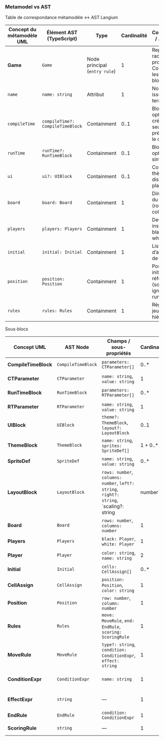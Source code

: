 ### Metamodel vs AST

Table de correspondance métamodèle ↔ AST Langium

| Concept du métamodèle UML | Élément AST (TypeScript)         | Type                          | Cardinalité | Commentaire / Arbitrage                                          |
| ------------------------- | -------------------------------- | ----------------------------- | ----------- | ---------------------------------------------------------------- |
| **Game**                  | `Game`                           | Node principal (`entry rule`) | 1           | Représente la racine du programme. Contient tous les sous-blocs. |
| `name`                    | `name: string`                   | Attribut                      | 1           | Nom du jeu, issu du terminal `ID`.                               |
| `compileTime`             | `compileTime?: CompileTimeBlock` | Containment                   | 0..1        | Bloc optionnel, créé seulement si présent dans le code.          |
| `runTime`                 | `runTime?: RunTimeBlock`         | Containment                   | 0..1        | Bloc optionnel similaire.                                        |
| `ui`                      | `ui?: UIBlock`                   | Containment                   | 0..1        | Contient le thème et la disposition du plateau.                  |
| `board`                   | `board: Board`                   | Containment                   | 1           | Dimensions du plateau (rows × columns).                          |
| `players`                 | `players: Players`               | Containment                   | 1           | Deux instances : black et white.                                 |
| `initial`                 | `initial: Initial`               | Containment                   | 1           | Liste d’affectations de cellules.                                |
| `position`                | `position: Position`             | Containment                   | 1           | Position initiale de référence (souvent ignorée en runtime).     |
| `rules`                   | `rules: Rules`                   | Containment                   | 1           | Règles du jeu, structure hiérarchique.                           |


Sous-blocs

| Concept UML          | AST Node           | Champs / sous-propriétés                                                                | Cardinalité | Commentaire                                                 |                                                   |
| -------------------- | ------------------ | --------------------------------------------------------------------------------------- | ----------- | ----------------------------------------------------------- | ------------------------------------------------- |
| **CompileTimeBlock** | `CompileTimeBlock` | `parameters: CTParameter[]`                                                             | 0..*        | Liste de paramètres statiques.                              |                                                   |
| **CTParameter**      | `CTParameter`      | `name: string`, `value: string`                                                         | 1           | Correspond à une ligne `param = value`.                     |                                                   |
| **RunTimeBlock**     | `RunTimeBlock`     | `parameters: RTParameter[]`                                                             | 0..*        | Même structure que compile-time.                            |                                                   |
| **RTParameter**      | `RTParameter`      | `name: string`, `value: string`                                                         | 1           | Paramètre dynamique (e.g. timer).                           |                                                   |
| **UIBlock**          | `UIBlock`          | `theme?: ThemeBlock`, `layout?: LayoutBlock`                                            | 0..1        | Fusion de deux concepts UI.                                 |                                                   |
| **ThemeBlock**       | `ThemeBlock`       | `name: string`, `sprites: SpriteDef[]`                                                  | 1 + 0..*    | Le champ `sprites` contient une liste clé/valeur.           |                                                   |
| **SpriteDef**        | `SpriteDef`        | `name: string`, `value: string`                                                         | 0..*        | Association nom → chemin du sprite.                         |                                                   |
| **LayoutBlock**      | `LayoutBlock`      | `rows: number`, `columns: number`, `left?: string`, `right?: string`, `scaling?: string | number`     | 0..1                                                        | Fusion des sous-blocs `grid`, `hands`, `scaling`. |
| **Board**            | `Board`            | `rows: number`, `columns: number`                                                       | 1           | Directement dérivé de la syntaxe `board NxM`.               |                                                   |
| **Players**          | `Players`          | `black: Player`, `white: Player`                                                        | 1           | Conteneur des deux joueurs.                                 |                                                   |
| **Player**           | `Player`           | `color: string`, `name: string`                                                         | 2           | `color` contraint aux littéraux `black                      | white`.                                           |
| **Initial**          | `Initial`          | `cells: CellAssign[]`                                                                   | 0..*        | Ensemble d’affectations de pions.                           |                                                   |
| **CellAssign**       | `CellAssign`       | `position: Position`, `color: string`                                                   | 1           | Position + couleur associée.                                |                                                   |
| **Position**         | `Position`         | `row: number`, `column: number`                                                         | 1           | Dérivé du pattern `(row,col)`.                              |                                                   |
| **Rules**            | `Rules`            | `move: MoveRule`, `end: EndRule`, `scoring: ScoringRule`                                | 1           | Ensemble des trois types de règles.                         |                                                   |
| **MoveRule**         | `MoveRule`         | `type?: string`, `condition: ConditionExpr`, `effect: string`                           | 1           | Grammaire spécifique pour capture et effet.                 |                                                   |
| **ConditionExpr**    | `ConditionExpr`    | `name: string`                                                                          | 1           | Représente un appel logique `captures_in_any_direction`.    |                                                   |
| **EffectExpr**       | `string`           | —                                                                                       | 1           | Simplifié : stocké sous forme de chaîne, pas de nœud dédié. |                                                   |
| **EndRule**          | `EndRule`          | `condition: ConditionExpr`                                                              | 1           | Condition de fin de partie.                                 |                                                   |
| **ScoringRule**      | `string`           | —                                                                                       | 1           | Littéral direct (`count_pieces_per_player`).                |                                                   |
